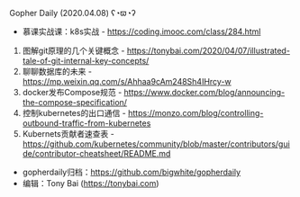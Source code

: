 Gopher Daily (2020.04.08) ʕ◔ϖ◔ʔ

* 慕课实战课：k8s实战 - https://coding.imooc.com/class/284.html

1. 图解git原理的几个关键概念 - https://tonybai.com/2020/04/07/illustrated-tale-of-git-internal-key-concepts/
2. 聊聊数据库的未来 - https://mp.weixin.qq.com/s/Ahhaa9cAm248Sh4IHrcy-w
3. docker发布Compose规范 - https://www.docker.com/blog/announcing-the-compose-specification/
4. 控制kubernetes的出口通信 - https://monzo.com/blog/controlling-outbound-traffic-from-kubernetes
5. Kubernets贡献者速查表 - https://github.com/kubernetes/community/blob/master/contributors/guide/contributor-cheatsheet/README.md

* gopherdaily归档：https://github.com/bigwhite/gopherdaily
* 编辑：Tony Bai (https://tonybai.com)

